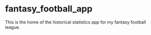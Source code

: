 # fantasy_football_app
This is the home of the historical statistics app for my fantasy football league.
